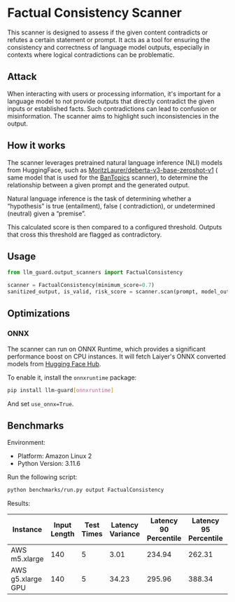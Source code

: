 # Factual Consistency Scanner

This scanner is designed to assess if the given content contradicts or refutes a certain statement or prompt. It acts as
a tool for ensuring the consistency and correctness of language model outputs, especially in contexts where logical
contradictions can be problematic.

## Attack

When interacting with users or processing information, it's important for a language model to not provide outputs that
directly contradict the given inputs or established facts. Such contradictions can lead to confusion or misinformation.
The scanner aims to highlight such inconsistencies in the output.

## How it works

The scanner leverages pretrained natural language inference (NLI) models from HuggingFace, such
as [MoritzLaurer/deberta-v3-base-zeroshot-v1](https://huggingface.co/MoritzLaurer/deberta-v3-base-zeroshot-v1) (
same model that is used for the [BanTopics](./ban_topics.md) scanner), to determine the relationship between a given
prompt and the generated output.

Natural language inference is the task of determining whether a “hypothesis” is true (entailment), false (
contradiction), or undetermined (neutral) given a “premise”.

This calculated score is then compared to a configured threshold. Outputs that cross this threshold are flagged
as contradictory.

## Usage

```python
from llm_guard.output_scanners import FactualConsistency

scanner = FactualConsistency(minimum_score=0.7)
sanitized_output, is_valid, risk_score = scanner.scan(prompt, model_output)
```

## Optimizations

### ONNX

The scanner can run on ONNX Runtime, which provides a significant performance boost on CPU instances. It will fetch Laiyer's ONNX converted models from [Hugging Face Hub](https://huggingface.co/laiyer).

To enable it, install the `onnxruntime` package:

```sh
pip install llm-guard[onnxruntime]
```

And set `use_onnx=True`.

## Benchmarks

Environment:

- Platform: Amazon Linux 2
- Python Version: 3.11.6

Run the following script:

```sh
python benchmarks/run.py output FactualConsistency
```

Results:

| Instance              | Input Length | Test Times | Latency Variance | Latency 90 Percentile | Latency 95 Percentile | Latency 99 Percentile | Average Latency (ms) | QPS     |
|-----------------------|--------------|------------|------------------|-----------------------|-----------------------|-----------------------|----------------------|---------|
| AWS m5.xlarge         | 140          | 5          | 3.01             | 234.94                | 262.31                | 284.20                | 180.00               | 777.78  |
| AWS g5.xlarge GPU     | 140          | 5          | 34.23            | 295.96                | 388.34                | 462.24                | 110.70               | 1264.69 |
